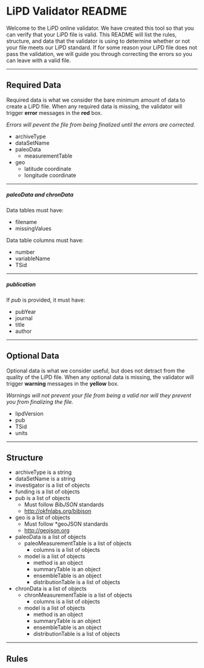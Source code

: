 LiPD Validator README
===================

Welcome to the LiPD online validator. We have created this tool so that you can verify that your LiPD file is valid. This README will list the rules,  structure, and data that the validator is using to determine whether or not your file meets our LiPD standard.  If for some reason your LiPD file does not pass the validation, we will guide you through correcting the errors so you can leave with a valid file.

----------


Required Data
-------------
Required data is what we consider the bare minimum amount of data to create a LiPD file.  When any required data is missing, the validator will trigger **error** messages in the **red** box.

*Errors will pevent the file from being finalized until the errors are corrected.*

 - archiveType
 - dataSetName
 - paleoData
	 - measurementTable
 - geo
	 - latitude coordinate
	 - longitude coordinate


----------


##### **paleoData and chronData**

Data tables must have:

- filename
- missingValues

Data table columns must have:

- number
- variableName
- TSid

----------


##### **publication**

If *pub* is provided, it must have:

 - pubYear
 - journal
 - title
 - author

----------


Optional Data
-------------

Optional data is what we consider useful, but does not detract from the quality of the LiPD file. When any optional data is missing, the validator will trigger **warning** messages in the **yellow** box.

*Warnings will not prevent your file from being a valid nor will they prevent you from finalizing the file.*

 - lipdVersion
 - pub
 - TSid
 - units

----------


Structure
-------------

 - archiveType is a string
 - dataSetName is a string
 - investigator is a list of objects
 - funding is a list of objects
 - pub is a list of objects
	 - Must follow *BibJSON* standards
	 - http://okfnlabs.org/bibjson
 - geo is a list of objects
	 - Must follow *geoJSON standards
	 - http://geojson.org
 - paleoData is a list of objects
	 - paleoMeasurementTable is a list of objects
		 - columns is a list of objects
	 - model is a list of objects
		 - method is an object
		 - summaryTable is an object
		 - ensembleTable is an object
		 - distributionTable is a list of objects
 - chronData is a list of objects
	 - chronMeasurementTable is a list of objects
		 - columns is a list of objects
	 - model is a list of objects
		 - method is an object
		 - summaryTable is an object
		 - ensembleTable is an object
		 - distributionTable is a list of objects

----------


Rules
-------------
